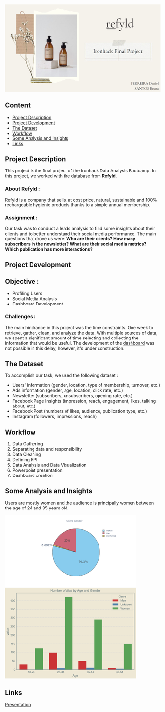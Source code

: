 <img src='https://github.com/BrunaClo/Refyld/blob/main/Images/refyld.png'>

## Content
- [Project Description](#project-description)
- [Project Development](#project-development)
- [The Dataset](#the-dataset)
- [Workflow](#workflow)
- [Some Analysis and Insights](#some-analysis-and-insights)
- [Links](#links)


## Project Description

This project is the final project of the Ironhack Data Analysis Bootcamp. In this project, we worked with the database from **Refyld**.

### About Refyld :

Refyld is a company that sells, at cost price, natural, sustainable and 100% rechargeable hygienic products thanks to a simple annual membership.

### Assignment :

Our task was to conduct a leads analysis to find some insights about their clients and to better understand their social media performance. The main questions that drove us were: **Who are their clients? How many subscribers in the newsletter? What are their social media metrics? Which publication has more interactions?**

## Project Development

## Objective : 

 - Profiling Users
 - Social Media Analysis
 - Dashboard Development 

### Challenges :
The main hindrance in this project was the time constraints. One week to retrieve, gather, clean, and analyze the data. With multiple sources of data, we spent a significant amount of time selecting and collecting the information that would be useful. The development of the [dashboard](https://github.com/BrunaClo/Refyld/blob/main/refyld.py) was not possible in this delay, however, it's under construction.

## The Dataset

To accomplish our task, we used the following dataset :

  - Users' information (gender, location, type of membership, turnover, etc.)
  - Ads information (gender, age, location, click rate, etc.)
  - Newsletter (subscribers, unsubscribers, opening rate, etc.)
  - Facebook Page Insights (impression, reach, engagement, likes, talking about, etc.)
  - Facebook Post (numbers of likes, audience, publication type, etc.)
  - Instagram (followers, impressions, reach)

## Workflow

 1. Data Gathering
 2. Separating data and responsibility
 3. Data Cleaning
 4. Defining KPI
 5. Data Analysis and Data Visualization
 6. Powerpoint presentation
 7. Dashboard creation

## Some Analysis and Insights

Users are mostly women and the audience is principally women between the age of 24 and 35 years old.

<img src="https://github.com/BrunaClo/Refyld/blob/main/Images/users_gender.png" width="425"/> <img src="https://github.com/BrunaClo/Refyld/blob/main/Images/Crosstab_GAC.png" width="425"/>


## Links

[Presentation](https://github.com/BrunaClo/Refyld/blob/main/refyld.pdf)























